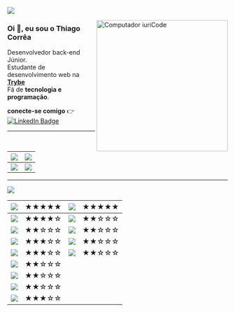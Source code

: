 <!-- <p align="left"> <img src="https://komarev.com/ghpvc/?username=tcorrea&label=Profile%20views&color=0e75b6&style=flat" alt="tcorrea" color=0D76A8  color=0e75b6/></p>-->

![](https://komarev.com/ghpvc/?username=tcorrea&label=Profile%20views&color=6272a4&style=flat-square)

<img src="https://raw.githubusercontent.com/MicaelliMedeiros/micaellimedeiros/master/image/computer-illustration.png" min-width="300px" max-width="300px" width="300px" align="right" alt="Computador iuriCode">

### Oi 👋, eu sou o <b> Thiago Corrêa</b>

Desenvolvedor back-end Júnior. <br>
Estudante de desenvolvimento web na **[Trybe](https://www.betrybe.com/)** <br>
Fã de **tecnologia e programação**.

**conecte-se comigo** :point_right: [![LinkedIn Badge](https://img.shields.io/badge/LinkedIn-Profile-informational?style=flat-square&logo=linkedin&logoColor=white&color=ffb86c)](https://www.linkedin.com/in/thiago-de-carvalho-correa/)

---

<!-- ![](https://img.shields.io/badge/✔️LEARNIG-informational?style=flat-square&logoColor=white&color=ffb86c) -->

<!-- ## 🚀 O que eu estou estudando ![](https://img.shields.io/badge/Backend-informational?style=flat-square&logoColor=white&color=8be9fd) -->

<!-- ![](https://img.shields.io/badge/Code-Python-informational?style=flat-square&logo=Python&logoColor=white&color=blueviolet) -->

| ![](https://img.shields.io/badge/✔️LEARNIG-informational?style=flat-square&logoColor=white&color=ffb86c)                   | ![](https://img.shields.io/badge/✔️NEXT-informational?style=flat-square&logoColor=white&color=ffb86c)              |
| -------------------------------------------------------------------------------------------------------------------------- | ------------------------------------------------------------------------------------------------------------------ |
| ![](https://img.shields.io/badge/Code-Python-informational?style=flat-square&logo=Python&logoColor=white&color=blueviolet) | ![](https://img.shields.io/badge/Code-GO-informational?style=flat-square&logo=GO&logoColor=white&color=blueviolet) |

---

![](https://img.shields.io/badge/✔️SKILLS-informational?style=flat-square&logoColor=white&color=ffb86c)

| ![](https://img.shields.io/badge/Backend-informational?style=flat-square&logoColor=white&color=8be9fd)                             | ★★★★★ | ![](https://img.shields.io/badge/Frontend-informational?style=flat-square&logoColor=white&color=8be9fd)                            | ★★★★★ |
| ---------------------------------------------------------------------------------------------------------------------------------- | ----- | ---------------------------------------------------------------------------------------------------------------------------------- | ----- |
| ![](https://img.shields.io/badge/Code-JavaScript-informational?style=flat-square&logo=JavaScript&logoColor=white&color=blueviolet) | ★★★★☆ | ![](https://img.shields.io/badge/Code-React-informational?style=flat-square&logo=React&logoColor=white&color=blueviolet)           | ★★☆☆☆ |
| ![](https://img.shields.io/badge/Code-TypeScript-informational?style=flat-square&logo=TypeScript&logoColor=white&color=blueviolet) | ★★☆☆☆ | ![](https://img.shields.io/badge/Code-JavaScript-informational?style=flat-square&logo=JavaScript&logoColor=white&color=blueviolet) | ★★☆☆☆ |
| ![](https://img.shields.io/badge/Code-Node.js-informational?style=flat-square&logo=Node.js&logoColor=white&color=blueviolet)       | ★★★☆☆ | ![](https://img.shields.io/badge/Code-HTML5-informational?style=flat-square&logo=HTML5&logoColor=white&color=blueviolet)           | ★★☆☆☆ |
| ![](https://img.shields.io/badge/Code-Espress-informational?style=flat-square&logo=Express&logoColor=white&color=blueviolet)       | ★★★☆☆ | ![](https://img.shields.io/badge/Style-CSS-informational?style=flat-square&logo=css3&logoColor=white&color=blueviolet)             | ★★☆☆☆ |
| ![](https://img.shields.io/badge/Code-Docker-informational?style=flat-square&logo=Docker&logoColor=white&color=blueviolet)         | ★★☆☆☆ |                                                                                                                                    |       |
| ![](https://img.shields.io/badge/Code-Mongodb-informational?style=flat-square&logo=Mongodb&logoColor=white&color=blueviolet)       | ★★☆☆☆ |                                                                                                                                    |       |
| ![](https://img.shields.io/badge/Code-Mysql-informational?style=flat-square&logo=Mysql&logoColor=white&color=blueviolet)           | ★★☆☆☆ |                                                                                                                                    |       |
| ![](https://img.shields.io/badge/Code-Git-informational?style=flat-square&logo=Git&logoColor=white&color=blueviolet)               | ★★★☆☆ |                                                                                                                                    |       |

<!--
| Paragraph   | Text        | Paragraph   | Text        |-->

<!-- ![](https://img.shields.io/badge/Frontend-informational?style=flat-square&logoColor=white&color=8be9fd)-->

<!--

![Anurag's GitHub stats](https://github-readme-stats.vercel.app/api?username=tcorrea&count_private=true&show_icons=true&theme=dracula)

[![GitHub Streak](https://github-readme-streak-stats.herokuapp.com?user=tcorrea&theme=dracula)](https://git.io/streak-stats)

[![Top Langs](https://github-readme-stats.vercel.app/api/top-langs/?username=tcorrea&count_private=true&show_icons=true&theme=dracula&layout=compact)](https://github.com/anuraghazra/github-readme-stats)
-->
